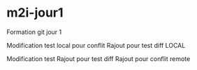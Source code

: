 # m2i-jour1
Formation git jour 1

Modification test local pour conflit
Rajout pour test diff
LOCAL

Modification test
Rajout pour test diff
Rajout pour conflit remote

